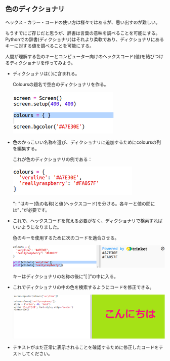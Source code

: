 ## 色のディクショナリ

ヘックス・カラー・コードの使い方は様々ではあるが、思い出すのが難しい。

もうすでにご存じだと思うが、辞書は言葉の意味を調べることを可能にする。 Pythonでの辞書(ディクショナリ)はそれより柔軟であり、ディクショナリにあるキーに対する値を調べることを可能にする。

人間が理解する色のキーとコンピューター向けのヘックスコード(値)を結びつけるディクショナリを作ってみよう。

+ ディクショナリは{ }に含まれる。
    
    Coloursの題名で空白のディクショナリを作る。
    
    ![スクリーンショット](images/colourful-dict.png)

+ 色のかっこいい名称を選び、ディクショナリに追加するためにcoloursの列を編集する。
    
    これが色のディクショナリの例である：
    
    ![スクリーンショット](images/colourful-colours.png)
    
    “`:` ”はキー(色の名称)と値(ヘックスコード)を分ける。各キーと値の間には”`,`”が必要です。

+ これで、ヘックスコードを覚える必要がなく、ディクショナリで検索すればいいようになりました。
    
    色のキーを使用するために次のコードを適合させる。
    
    ![スクリーンショット](images/colourful-entries.png)
    
    キーはディクショナリの名称の後に”[ ]”の中に入る。

+ これでディクショナリの中の色を検索するようにコードを修正できる。
    
    ![スクリーンショット](images/colourful-use.png)

+ テキストがまだ正常に表示されることを確認するために修正したコードをテストしてください。